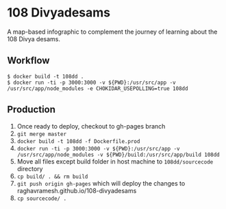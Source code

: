# 108 Divyadesams

A map-based infographic to complement the journey of learning about the 108 Divya desams.

## Workflow
```
$ docker build -t 108dd .
$ docker run -ti -p 3000:3000 -v ${PWD}:/usr/src/app -v /usr/src/app/node_modules -e CHOKIDAR_USEPOLLING=true 108dd
```

## Production
1. Once ready to deploy, checkout to gh-pages branch
1. `git merge master`
1. `docker build -t 108dd -f Dockerfile.prod`
1. `docker run -ti -p 3000:3000 -v ${PWD}:/usr/src/app -v /usr/src/app/node_modules -v ${PWD}/build:/usr/src/app/build 108dd`
1. Move all files except build folder in host machine to `108dd/sourcecode` directory
1. `cp build/ . && rm build`
1. `git push origin gh-pages` which will deploy the changes to raghavramesh.github.io/108-divyadesams
1. `cp sourcecode/ .`
